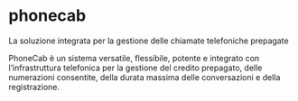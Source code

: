 # phonecab
La soluzione integrata per la gestione delle chiamate telefoniche prepagate

PhoneCab è un sistema versatile, flessibile, potente e integrato con l’infrastruttura telefonica per la gestione del credito prepagato, delle numerazioni consentite, della durata massima delle conversazioni e della registrazione.
